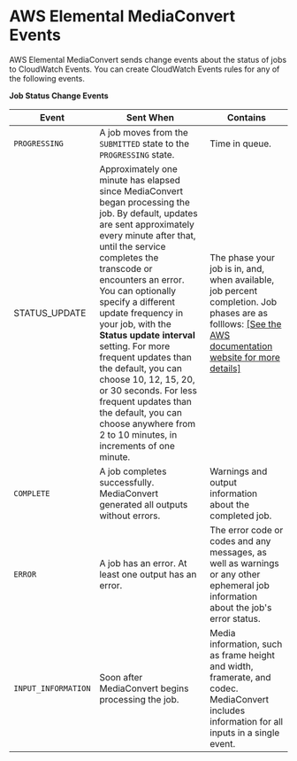 # AWS Elemental MediaConvert Events<a name="mediaconvert_cwe_events"></a>

AWS Elemental MediaConvert sends change events about the status of jobs to CloudWatch Events\. You can create CloudWatch Events rules for any of the following events\.


**Job Status Change Events**  

| Event | Sent When | Contains | 
| --- | --- | --- | 
|  `PROGRESSING`  |  A job moves from the `SUBMITTED` state to the `PROGRESSING` state\.   |  Time in queue\.   | 
| STATUS\_UPDATE |   Approximately one minute has elapsed since MediaConvert began processing the job\. By default, updates are sent approximately every minute after that, until the service completes the transcode or encounters an error\.  You can optionally specify a different update frequency in your job, with the **Status update interval** setting\. For more frequent updates than the default, you can choose 10, 12, 15, 20, or 30 seconds\. For less frequent updates than the default, you can choose anywhere from 2 to 10 minutes, in increments of one minute\.   |   The phase your job is in, and, when available, job percent completion\. Job phases are as folllows:    [\[See the AWS documentation website for more details\]](http://docs.aws.amazon.com/mediaconvert/latest/ug/mediaconvert_cwe_events.html)     | 
|  `COMPLETE`  |  A job completes successfully\. MediaConvert generated all outputs without errors\.  |  Warnings and output information about the completed job\.  | 
|  `ERROR`  |  A job has an error\. At least one output has an error\.  |  The error code or codes and any messages, as well as warnings or any other ephemeral job information about the job's error status\.   | 
|  `INPUT_INFORMATION`  |  Soon after MediaConvert begins processing the job\.  |  Media information, such as frame height and width, framerate, and codec\.  MediaConvert includes information for all inputs in a single event\.  | 
